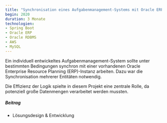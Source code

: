 ```yaml
---
title: "Synchronisation eines Aufgabenmanagement-Systems mit Oracle ERP"
begin: 2020
duration: 3 Monate
technologien:
- Spring Boot
- Oracle ERP
- Oracle RDBMS
- AWS
- MySQL
---
```


Ein individuell entwickeltes Aufgabenmanagement-System sollte unter bestimmten Bedingungen synchron mit einer vorhandenen Oracle Enterprise Resource Planning (ERP)-Instanz arbeiten. Dazu war die Synchronisation mehrerer Entitäten notwendig.

Die Effizienz der Logik spielte in diesem Projekt eine zentrale Rolle, da potenziell große Datenmengen verarbeitet werden mussten.

##### Beitrag
- Lösungsdesign & Entwicklung